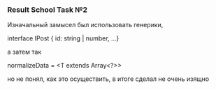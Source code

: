 ### Result School Task №2

Изначальный замысел был использовать генерики,

interface IPost <T>{
 id: string | number,
 ...}

а затем так 

normalizeData = <T extends Array<?>> 

но не понял, как это осуществить, в итоге сделал не очень изящно

